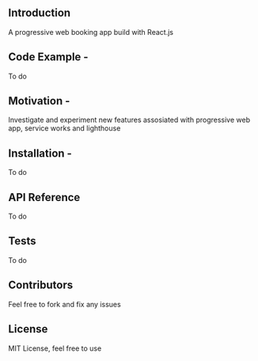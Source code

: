 ## Introduction

A progressive web booking app build with React.js

## Code Example -

To do

## Motivation -

Investigate and experiment new features assosiated with progressive web app, service works and lighthouse

## Installation -

To do

## API Reference

To do

## Tests

To do

## Contributors

Feel free to fork and fix any issues

## License

MIT License, feel free to use
